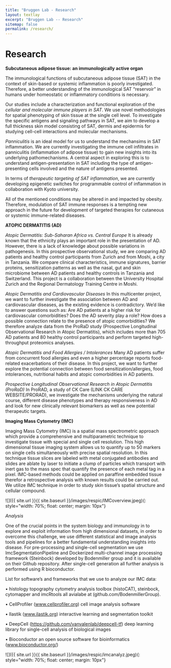 ```yaml
---
title: "Bruggen Lab - Research"
layout: textlay
excerpt: "Bruggen Lab -- Research"
sitemap: false
permalink: /research/
---
```


# Research



**Subcutaneous adipose tissue: an immunologically active organ**

The immunological functions of subcutaneous adipose tissue (SAT) in the context of skin-based or systemic inflammation is poorly investigated. Therefore, a better understanding of the immunological SAT “reservoir” in humans under homeostatic or inflammatory conditions is necessary.

Our studies include a characterization and functional exploration of the *cellular and molecular immune players in SAT*. We use novel methodologies for spatial phenotyping of skin tissue at the single cell level. To investigate the specific antigens and signaling pathways in SAT, we aim to develop a full thickness skin model consisting of SAT, dermis and epidermis for studying cell-cell interactions and molecular mechanisms.

*Panniculitis* is an ideal model for us to understand the mechansims in SAT inflammation. We are currently investigating the immune cell infiltrates in panniculitis (inflammation of adipose tissue) to gain new insights into its underlying pathomechanisms. A central aspect in exploring this is to understand antigen-presentation in SAT including the type of antigen-presenting cells involved and the nature of antigens presented.

In terms of *therapeutic targeting of SAT inflammation*, we are currently developing epigenetic switches for programmable control of inflammation in collaboration with Kyoto university.

All of the mentioned conditions may be altered in and impacted by obesity. Therefore, modulation of SAT immune responses is a tempting new approach in the future for development of targeted therapies for cutaneous or systemic immune-related diseases.



**ATOPIC DERMATITIS (AD)**

*Atopic Dermatitis: Sub-Saharan Africa vs. Central Europe*
It is already known that the ethnicity plays an important role in the presentation of AD. However, there is a lack of knowledge about possible variations in pathogenesis. In this prospective observational study, we are comparing AD patients and healthy control participants from Zurich and from Moshi, a city in Tanzania. We compare clinical characteristics, immune signatures, barrier proteins, sensitization patterns as well as the nasal, gut and skin microbiome between AD patients and healthy controls in Tanzania and Switzerland. This project is a collaboration between the University Hospital Zurich and the Regional Dermatology Training Centre in Moshi.

*Atopic Dermatitis and Cardiovascular Diseases*
In this multicenter project, we want to further investigate the association between AD  and cardiovascular diseases, as the existing evidence is contradictory. We’d like to answer questions such as: Are AD patients at a higher risk for cardiovascular comorbidities? Does the AD severity play a role? How does a possible connection relate to the presence of atopic comorbidities? We therefore analyze data from the ProRaD study (Prospective Longitudinal Observational Research in Atopic Dermatitis), which includes more than 705 AD patients and 80 healthy control participants and perform targeted high-throughput proteomics analyses. 

*Atopic Dermatitis and Food Allergies / Intolerances*
Many AD patients suffer from concurrent food allergies and even a higher percentage reports food-related exacerbations of their disease. In this project, we want to further explore the potential connection between food sensitization/allergies, food intolerances, nutritional habits and atopic comorbidities in AD patients.

*Prospective Longitudinal Observational Research in Atopic Dermatitis (ProRaD)*
In ProRAD, a study of CK Care (LINK CK CARE WEBSITE/PRORAD), we investigate the mechanisms underlying the natural course, different disease phenotypes and therapy responsiveness in AD and look for new clinically relevant biomarkers as well as new potential therapeutic targets.



**Imaging Mass Cytometry (IMC)**

Imaging Mass Cytometry (IMC) is a spatial mass spectrometric approach which provide a comprehensive and multiparametric technique to investigate tissue with special and single cell resolution. This high dimensional tissue imaging system allows us to quantify up to 50 markers on single cells simultaneously with precise spatial resolution. In this technique tissue slices are labeled with metal conjugated antibodies and slides are ablate by laser to initiate a clump of particles which transport with inert gas to the mass spec that quantify the presence of each metal tag in a pixel. IMC-based methods could be applied on paraffine embedded tissue therefor a retrospective analysis with known results could be carried out. We utilize IMC technique in order to study skin tissue’s spatial structure and cellular compound.

![]({{ site.url }}{{ site.baseurl }}/images/respic/IMCoverview.jpeg){: style="width: 70%; float: center; margin: 10px"}


*Analysis*

One of the crucial points in the system biology and immunology in to explore and exploit information from high dimensional datasets, in order to overcome this challenge, we use different statistical and image analysis tools and pipelines for a better fundamental understanding insights into disease. For pre-processing and single-cell segmentation we use ImcSegmentationPipeline and Dockerized multi-channel image processing framework (Steinbock) developed by Bodenmiller group and it is available on their Github repository. After single-cell generation all further analysis is performed using R bioconductor. 

List for software’s and frameworks that we use to analyze our IMC data:

•	histology topography cytometry analysis toolbox (histoCAT), steinbock, cytomapper and imcRtools all avialabe at  (github.com/BodenmillerGroup).

•	CellProfiler (www.cellprofiler.org) cell image analysis software

•	Ilastik (www.ilastik.org) interactive learning and segmentation toolkit

•	DeepCell (https://github.com/vanvalenlab/deepcell-tf) deep learning library for single-cell analysis of biological images

•	Bioconductor an open source software for bioinformatics (www.bioconductor.org/)


![]({{ site.url }}{{ site.baseurl }}/images/respic/imcanalyz.jpeg){: style="width: 70%; float: center; margin: 10px"}


